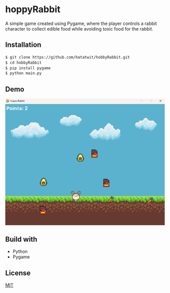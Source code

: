 # hoppyRabbit
A simple game created using Pygame, where the player controls a rabbit character to collect edible food while avoiding toxic food for the rabbit.

## Installation

```bash
$ git clone https://github.com/hatatwit/hobbyRabbit.git
$ cd hobbyRabbit
$ pip install pygame
$ python main.py

```

## Demo
![alt text](https://github.com/hatatwit/hoppyRabbit/blob/43a033f698f54cedd710fb7f2be786215ad22197/demo.png?raw=true)

## Build with
* Python
* Pygame

## License

[MIT](https://choosealicense.com/licenses/mit/)
